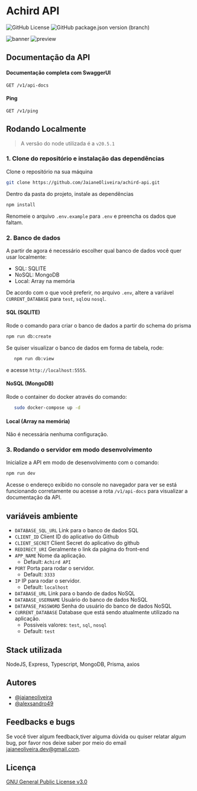 # Achird API

![GitHub License](https://img.shields.io/github/license/jaianeoliveira/achird-api)
![GitHub package.json version (branch)](https://img.shields.io/github/package-json/v/jaianeoliveira/achird-api/develop)

![banner](https://github.com/JaianeOliveira/achird-api/assets/82323559/e627e2f4-c30f-4852-baac-d432e342dd67)
![preview](https://github.com/JaianeOliveira/achird-api/assets/82323559/ba88f97e-ea77-475d-86da-e9e4f9a3863e)

## Documentação da API

#### Documentação completa com SwaggerUI

```
GET /v1/api-docs
```

#### Ping

```
GET /v1/ping
```

## Rodando Localmente

> A versão do node utilizada é a `v20.5.1`

### 1. Clone do repositório e instalação das dependências

Clone o repositório na sua máquina

```bash
git clone https://github.com/JaianeOliveira/achird-api.git
```

Dentro da pasta do projeto, instale as dependências

```bash
npm install
```

Renomeie o arquivo `.env.example` para `.env` e preencha os dados que faltam.

### 2. Banco de dados

A partir de agora é necessário escolher qual banco de dados você quer usar localmente:

- SQL: SQLITE
- NoSQL: MongoDB
- Local: Array na memória

De acordo com o que você preferir, no arquivo `.env`, altere a variável `CURRENT_DATABASE` para `test`, `sql`ou `nosql`.

#### SQL (SQLITE)

Rode o comando para criar o banco de dados a partir do schema do prisma

```bash
npm run db:create
```

Se quiser visualizar o banco de dados em forma de tabela, rode:

```bash
   npm run db:view
```

e acesse `http://localhost:5555`.

#### NoSQL (MongoDB)

Rode o container do docker através do comando:

```bash
   sudo docker-compose up -d
```

#### Local (Array na memória)

Não é necessária nenhuma configuração.

### 3. Rodando o servidor em modo desenvolvimento

Inicialize a API em modo de desenvolvimento com o comando:

```bash
npm run dev
```

Acesse o endereço exibido no console no navegador para ver se está funcionando corretamente ou acesse a rota `/v1/api-docs` para visualizar a documentação da API.

## variáveis ambiente

- `DATABASE_SQL_URL` Link para o banco de dados SQL
- `CLIENT_ID` Client ID do aplicativo do Github
- `CLIENT_SECRET` Client Secret do aplicativo do github
- `REDIRECT_URI` Geralmente o link da página do front-end
- `APP_NAME` Nome da aplicação.
  - Default: `Achird API`
- `PORT` Porta para rodar o servidor.
  - Default: `3333`
- `IP` IP para rodar o servidor.
  - Default: `localhost`
- `DATABASE_URL` Link para o bando de dados NoSQL
- `DATABASE_USERNAME` Usuário do banco de dados NoSQL
- `DATAPASE_PASSWORD` Senha do usuário do banco de dados NoSQL
- `CURRENT_DATABASE` Database que está sendo atualmente utilizado na aplicação.
  - Possiveis valores: `test`, `sql`, `nosql`
  - Default: `test`

## Stack utilizada

NodeJS, Express, Typescript, MongoDB, Prisma, axios

## Autores

- [@jaianeoliveira](https://www.github.com/jaianeoliveira)
- [@alexsandro49](https://www.github.com/alexsandro49)

## Feedbacks e bugs

Se você tiver algum feedback,tiver alguma dúvida ou quiser relatar algum bug, por favor nos deixe saber por meio do email [jaianeoliveira.dev@gmail.com](mailto:jaianeoliveira.dev@gmail.com).

## Licença

[GNU General Public License v3.0](LICENSE)
